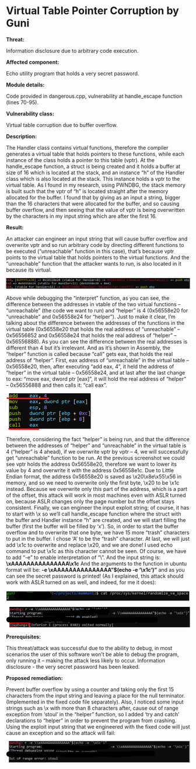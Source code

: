 # Virtual Table Pointer Corruption by Guni #

**Threat:**

Information disclosure due to arbitrary code execution.

**Affected component:**

Echo utility program that holds a very secret password.

**Module details:**

Code provided in dangerous.cpp, vulnerability at handle\_escape function (lines 70-95).

**Vulnerability class:**

Virtual table corruption due to buffer overflow.

**Description:**

The Handler class contains virtual functions, therefore the compiler generates a virtual table that holds pointers to these functions, while each instance of the class holds a pointer to this table (vptr). At the handle\_escape function, a struct is being created and it holds a buffer at size of 16 which is located at the stack, and an instance “h” of the Handler class which is also located at the stack. This instance holds a vptr to the virtual table. As I found in my research, using PWNDBG, the stack memory is built such that the vptr of “h” is located straight after the memory allocated for the buffer. I found that by giving as an input a string, bigger than the 16 characters that were allocated for the buffer, and so causing buffer overflow, and then seeing that the value of vptr is being overwritten by the characters in my input string which are after the first 16.

**Result:**

An attacker can engineer an input string that will cause buffer overflow and overwrite vptr and so run arbitrary code by directing different functions to be executed (“unreachable” function in this case), that’s because vptr points to the virtual table that holds pointers to the virtual functions. And the “unreachable” function that the attacker wants to run, is also located in it because its virtual. 

![](Images/1.png) 

Above while debugging the “interpret” function, as you can see, the difference between the addresses in vtable of the two virtual functions – “unreachable” (the code we want to run) and “helper” is 4 (0x56558e20 for “unreachable” and 0x56558e24 for “helper”). Just to make it clear, I’m talking about the difference between the addresses of the functions in the virtual table (0x56558e20 that holds the real address of “unreachable” – 0x56556852 and 0x56558e24 that holds the real address of “helper” – 0x56556888). As you can see the difference between the real addresses is different than 4 but it’s irrelevant. And as it’s shown in Assembly, the “helper” function is called because “call” gets eax, that holds the real address of “helper”. First, eax address of “unreachable” in the virtual table – 0x56558e20, then, after executing “add eax, 4”, it held the address of “helper” in the virtual table – 0x56558e24, and at last after the last change to eax: “move eax, dword ptr [eax]”, it will hold the real address of “helper” – 0x56556888 and then calls it: “call eax”.

![](Images/2.png) 

Therefore, considering the fact “helper” is being run, and that the difference between the addresses of “helper” and “unreachable” in the virtual table is 4 (“helper” is 4 ahead), if we overwrite vptr by vptr – 4, we will successfully get “unreachable” function to be run. At the previous screenshot we could see vptr holds the address 0x56558e20, therefore we want to lower its value by 4 and overwrite it with the address 0x56558e1c. Due to Little Endian format, the address 0x56558e20 is saved as \x20\x8e\x55\x56 in memory, and so we need to overwrite only the first byte, \x20 to be \x1c instead. Because we overwrite only this part of the address, which is a part of the offset, this attack will work in most machines even with ASLR turned on, because ASLR changes only the page number but the offset stays consistent. Finally, we can engineer the input exploit string; of course, it has to start with \\x so we’ll call handle\_escape function where the struct with the buffer and Handler instance “h” are created, and we will start filling the buffer (first the buffer will be filled by ‘x’). So, in order to start the buffer overflow and to overwrite that one byte, we have 15 more “trash” characters to put in the buffer. I chose ‘A’ to be the “trash” character. At last, we will just add \x1c to overwrite and replace \x20, and we are done! I used echo command to put \x1c as this character cannot be seen. Of course, we have to add “-e” to enable interpretation of “\\”. And the input string is:         **\\xAAAAAAAAAAAAAAA\x1c**                                                And the arguments to the function in ubuntu format will be:       **-e \\xAAAAAAAAAAAAAAA”$(echo -e ‘\x1c’)”**                and as you can see the secret password is printed!                  (As I explained, this attack should work with ASLR turned on as well, and indeed, for me it does):           

![](Images/3.png) 

![](Images/4.png) 

**Prerequisites:**

This threat/attack was successful due to the ability to debug, in most scenarios the user of this software won’t be able to debug the program, only running it – making the attack less likely to occur. Information disclosure - the very secret password has been leaked.

**Proposed remediation:**

Prevent buffer overflow by using a counter and taking only the first 15 characters from the input string and leaving a place for the null terminator. (Implemented in the fixed code file separately). Also, I noticed some input strings such as \\x with more than 8 characters after, cause out of range exception from ‘stoul’ in the “helper” function, so I added ‘try and catch’ declarations to “helper" in order to prevent the program from crashing. Using the exploit input string that we engineered with the fixed code will just cause an exception and so the attack will fail:


![](Images/5.png) 



